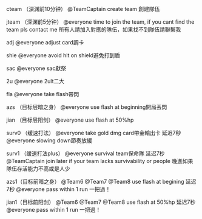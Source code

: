cteam （深渊前10分钟）
@TeamCaptain create team 創建隊伍

jteam （深渊前5分钟）
@everyone time to join the team, if you cant find the team pls contact me 
所有人請加入對應的隊伍，如果找不到隊伍請聯繫我

adj 
@everyone adjust card調卡

shie
@everyone avoid hit on shield避免打到盾

sac 
@everyone sac獻祭

2u
@everyone 2ult二大

fla
@everyone take flash帶閃

azs （目标层暗之身）
@everyone use flash at beginning開局丟閃

jian （目标层阳剑）
@everyone use flash at 50%hp

surv0 （缓速打法）
@everyone take gold dmg card帶金輸出卡
延迟7秒
@everyone slowing down節奏放緩

surv1 （缓速打法plus）
@everyone survival team保命隊
延迟7秒
@TeamCaptain join later if your team lacks survivability or people 
晚進如果隊伍存活能力不高或是人少

azs1（目标前暗之身）
@Team6 @Team7 @Team8 use flash at begining
延迟7秒
@everyone pass within 1 run 一把過！

jian1（目标前阳剑）
@Team6 @Team7 @Team8 use flash at 50%hp
延迟7秒
@everyone pass within 1 run 一把過！
